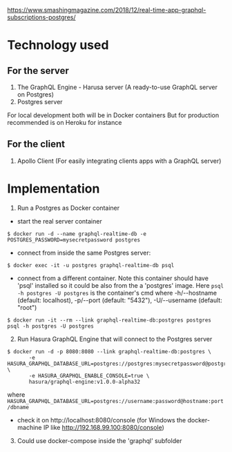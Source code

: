 https://www.smashingmagazine.com/2018/12/real-time-app-graphql-subscriptions-postgres/

# Technology used

## For the server

1. The GraphQL Engine - Harusa server (A ready-to-use GraphQL server on Postgres)
2. Postgres server

For local development both will be in Docker containers
But for production recommended is on Heroku for instance

## For the client
1. Apollo Client (For easily integrating clients apps with a GraphQL server)

# Implementation

1. Run a Postgres as Docker container

 - start the real server container
```
$ docker run -d --name graphql-realtime-db -e POSTGRES_PASSWORD=mysecretpassword postgres
```

 - connect from inside the same Postgres server:
```
$ docker exec -it -u postgres graphql-realtime-db psql
```

 - connect from a different container. Note this container should have 'psql' installed so it could be also from the a 'postgres' image. Here ```psql -h postgres -U postgres``` is the container's cmd where -h/--hostname (default: localhost), -p/--port (default: "5432"), -U/--username (default: "root")
```
$ docker run -it --rm --link graphql-realtime-db:postgres postgres psql -h postgres -U postgres
```


2. Run Hasura GraphQL Engine that will connect to the Postgres server

```
$ docker run -d -p 8080:8080 --link graphql-realtime-db:postgres \
       -e HASURA_GRAPHQL_DATABASE_URL=postgres://postgres:mysecretpassword@postgres:5432/postgres \
       -e HASURA_GRAPHQL_ENABLE_CONSOLE=true \
       hasura/graphql-engine:v1.0.0-alpha32
```
where  ```HASURA_GRAPHQL_DATABASE_URL=postgres://username:password@hostname:port/dbname```

  - check it on http://localhost:8080/console (for Windows the docker-machine IP like http://192.168.99.100:8080/console)

3. Could use docker-compose inside the 'graphql' subfolder

